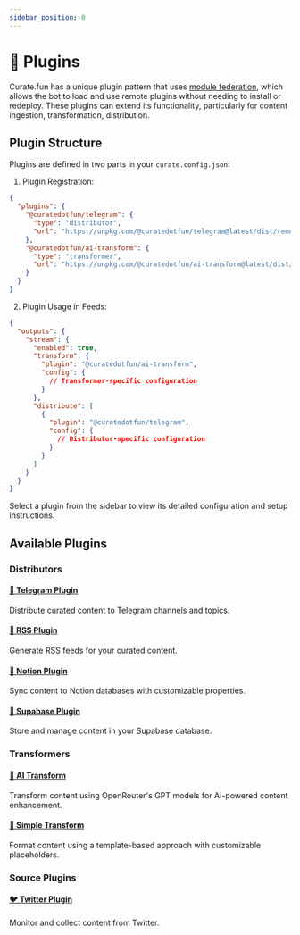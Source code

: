 ```yaml
---
sidebar_position: 0
---
```


# 🔌 Plugins

Curate.fun has a unique plugin pattern that uses [module federation](https://module-federation.io/), which allows the bot to load and use remote plugins without needing to install or redeploy. These plugins can extend its functionality, particularly for content ingestion, transformation, distribution.

## Plugin Structure

Plugins are defined in two parts in your `curate.config.json`:

1. Plugin Registration:

```json
{
  "plugins": {
    "@curatedotfun/telegram": {
      "type": "distributor",
      "url": "https://unpkg.com/@curatedotfun/telegram@latest/dist/remoteEntry.js"
    },
    "@curatedotfun/ai-transform": {
      "type": "transformer",
      "url": "https://unpkg.com/@curatedotfun/ai-transform@latest/dist/remoteEntry.js"
    }
  }
}
```

2. Plugin Usage in Feeds:

```json
{
  "outputs": {
    "stream": {
      "enabled": true,
      "transform": {
        "plugin": "@curatedotfun/ai-transform",
        "config": {
          // Transformer-specific configuration
        }
      },
      "distribute": [
        {
          "plugin": "@curatedotfun/telegram",
          "config": {
            // Distributor-specific configuration
          }
        }
      ]
    }
  }
}
```

Select a plugin from the sidebar to view its detailed configuration and setup instructions.

## Available Plugins

### Distributors

#### [📱 Telegram Plugin](./distributors/telegram.md)
Distribute curated content to Telegram channels and topics.

#### [📡 RSS Plugin](./distributors/rss.md)
Generate RSS feeds for your curated content.

#### [📝 Notion Plugin](./distributors/notion.md)
Sync content to Notion databases with customizable properties.

#### [💾 Supabase Plugin](./distributors/supabase.md)
Store and manage content in your Supabase database.

### Transformers

#### [🤖 AI Transform](./transformers/ai-transform.md)
Transform content using OpenRouter's GPT models for AI-powered content enhancement.

#### [📝 Simple Transform](./transformers/simple-transform.md)
Format content using a template-based approach with customizable placeholders.

### Source Plugins

#### [🐦 Twitter Plugin](index.md)
Monitor and collect content from Twitter.
